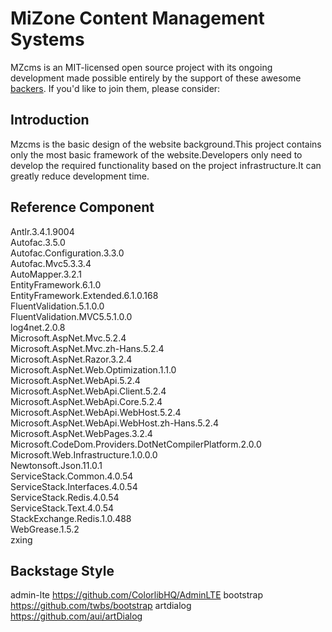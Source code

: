 # MiZone Content Management Systems

MZcms is an MIT-licensed open source project with its ongoing development made possible entirely by the support of these awesome [backers](https://github.com/MiZoneRom/MZcms/edit/master/README.md). If you'd like to join them, please consider:

## Introduction
Mzcms is the basic design of the website background.This project contains only the most basic framework of the website.Developers only need to develop the required functionality based on the project infrastructure.It can greatly reduce development time.

## Reference Component  
Antlr.3.4.1.9004  
Autofac.3.5.0  
Autofac.Configuration.3.3.0  
Autofac.Mvc5.3.3.4  
AutoMapper.3.2.1  
EntityFramework.6.1.0  
EntityFramework.Extended.6.1.0.168  
FluentValidation.5.1.0.0  
FluentValidation.MVC5.5.1.0.0  
log4net.2.0.8  
Microsoft.AspNet.Mvc.5.2.4  
Microsoft.AspNet.Mvc.zh-Hans.5.2.4  
Microsoft.AspNet.Razor.3.2.4  
Microsoft.AspNet.Web.Optimization.1.1.0  
Microsoft.AspNet.WebApi.5.2.4  
Microsoft.AspNet.WebApi.Client.5.2.4  
Microsoft.AspNet.WebApi.Core.5.2.4  
Microsoft.AspNet.WebApi.WebHost.5.2.4  
Microsoft.AspNet.WebApi.WebHost.zh-Hans.5.2.4  
Microsoft.AspNet.WebPages.3.2.4  
Microsoft.CodeDom.Providers.DotNetCompilerPlatform.2.0.0  
Microsoft.Web.Infrastructure.1.0.0.0  
Newtonsoft.Json.11.0.1  
ServiceStack.Common.4.0.54  
ServiceStack.Interfaces.4.0.54  
ServiceStack.Redis.4.0.54  
ServiceStack.Text.4.0.54  
StackExchange.Redis.1.0.488  
WebGrease.1.5.2  
zxing  
## Backstage Style
admin-lte https://github.com/ColorlibHQ/AdminLTE
bootstrap https://github.com/twbs/bootstrap
artdialog https://github.com/aui/artDialog
